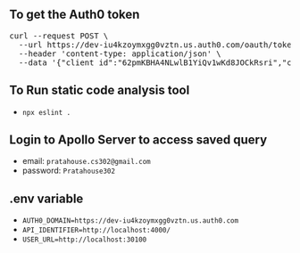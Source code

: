 ## To get the Auth0 token
<pre>
curl --request POST \
  --url https://dev-iu4kzoymxgg0vztn.us.auth0.com/oauth/token \
  --header 'content-type: application/json' \
  --data '{"client_id":"62pmKBHA4NLwlB1YiQv1wKd8JOCkRsri","client_secret":"KShZHULodLIBFXQXBx3CospZQBxhqKyGeCNFLr1EnegfMakE4pNApgodOvcRsqhq","audience":"http://localhost:4000/","grant_type":"client_credentials"}'
</pre>

## To Run static code analysis tool 
- `npx eslint .`

## Login to Apollo Server to access saved query
- email: `pratahouse.cs302@gmail.com`
- password: `Pratahouse302`

## .env variable
- `AUTH0_DOMAIN=https://dev-iu4kzoymxgg0vztn.us.auth0.com`
- `API_IDENTIFIER=http://localhost:4000/`
- `USER_URL=http://localhost:30100`